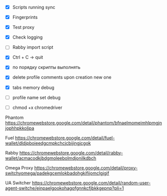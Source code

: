 - [x] Scripts running sync
- [x] Fingerprints
- [x] Test proxy
- [x] Check logging
- [ ] Rabby import script
- [x] Ctrl + C -> quit
- [x] по порядку скрипты выполнять
- [x] delete profile comments upon creation new one

- [x] tabs memory debug
- [ ] profile name set debug

- [ ] chmod +x chromedriver


Phantom
https://chromewebstore.google.com/detail/phantom/bfnaelmomeimhlpmgjnjophhpkkoljpa

Fuel
https://chromewebstore.google.com/detail/fuel-wallet/dldjpboieedgcmpkchcjcbijingjcgok

Rabby
https://chromewebstore.google.com/detail/rabby-wallet/acmacodkjbdgmoleebolmdjonilkdbch

Omega Proxy
https://chromewebstore.google.com/detail/proxy-switchyomega/padekgcemlokbadohgkifijomclgjgif

UA Switcher
https://chromewebstore.google.com/detail/random-user-agent-switche/einpaelgookohagofgnnkcfjbkkgepnp?pli=1